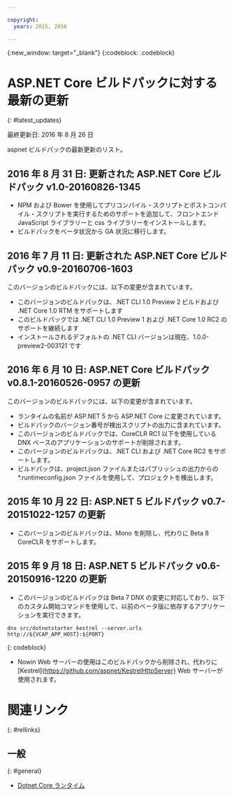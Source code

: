 ```yaml
---

copyright:
  years: 2015, 2016

---
```


{:new_window: target="_blank"}
{:codeblock: .codeblock}

# ASP.NET Core ビルドパックに対する最新の更新
{: #latest_updates}

最終更新日: 2016 年 8 月 26 日

aspnet ビルドパックの最新更新のリスト。

## 2016 年 8 月 31 日: 更新された ASP.NET Core ビルドパック v1.0-20160826-1345

* NPM および Bower を使用してプリコンパイル・スクリプトとポストコンパイル・スクリプトを実行するためのサポートを追加して、フロントエンド JavaScript ライブラリーと css ライブラリーをインストールします。
* ビルドパックをベータ状況から GA 状況に移行します。

## 2016 年 7 月 11 日: 更新された ASP.NET Core ビルドパック v0.9-20160706-1603

このバージョンのビルドパックには、以下の変更が含まれています。

* このバージョンのビルドパックは、.NET CLI 1.0 Preview 2 ビルドおよび .NET Core 1.0 RTM をサポートします
* このビルドパックでは .NET CLI 1.0 Preview 1 および .NET Core 1.0 RC2 のサポートを継続します
* インストールされるデフォルトの .NET CLI バージョンは現在、1.0.0-preview2-003121 です

## 2016 年 6 月 10 日: ASP.NET Core ビルドパック v0.8.1-20160526-0957 の更新

このバージョンのビルドパックには、以下の変更が含まれています。

* ランタイムの名前が ASP.NET 5 から ASP.NET Core に変更されています。
* ビルドパックのバージョン番号が検出スクリプトの出力に含まれています。
* このバージョンのビルドパックでは、CoreCLR RC1 以下を使用している DNX ベースのアプリケーションのサポートが削除されます。
* このバージョンのビルドパックは、.NET CLI および .NET Core RC2 をサポートします。
* ビルドパックは、project.json ファイルまたはパブリッシュの出力からの *.runtimeconfig.json ファイルを使用して、プロジェクトを検出します。

## 2015 年 10 月 22 日: ASP.NET 5 ビルドパック v0.7-20151022-1257 の更新

* このバージョンのビルドパックは、Mono を削除し、代わりに Beta 8 CoreCLR をサポートします。

## 2015 年 9 月 18 日: ASP.NET 5 ビルドパック v0.6-20150916-1220 の更新

* このバージョンのビルドパックは Beta 7 DNX の変更に対応しており、以下のカスタム開始コマンドを使用して、以前のベータ版に依存するアプリケーションを実行できます。

```
dnx src/dotnetstarter kestrel --server.urls http://${VCAP_APP_HOST}:${PORT}
```
{: codeblock}

* Nowin Web サーバーの使用はこのビルドパックから削除され、代わりに [Kestrel]{https://github.com/aspnet/KestrelHttpServer} Web サーバーが使用されます。

# 関連リンク
{: #rellinks}
## 一般
{: #general}
* [Dotnet Core ランタイム](index.html)
